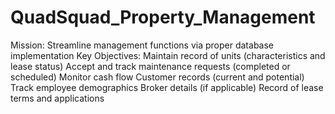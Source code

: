 # QuadSquad_Property_Management
Mission: Streamline management functions via proper database implementation
Key Objectives: 
Maintain record of units (characteristics and lease status)
Accept and track maintenance requests (completed or scheduled)
Monitor cash flow 
Customer records (current and potential)
Track employee demographics
Broker details (if applicable)
Record of lease terms and applications
